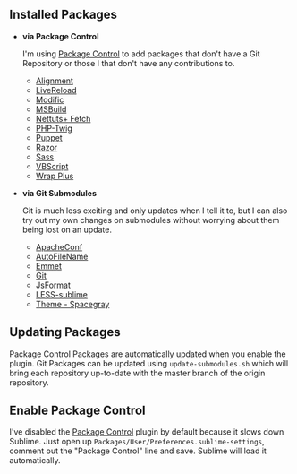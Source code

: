 ## Installed Packages

-	**via Package Control**

	I'm using [Package Control][] to add packages that don't have a Git 
	Repository or those I that don't have any contributions to.

	-	[Alignment][]
	-	[LiveReload][]
	-	[Modific][]
	-	[MSBuild][]
	-	[Nettuts+ Fetch][]
	-	[PHP-Twig][]
	-	[Puppet][]
	-	[Razor][]
	-	[Sass][]
	-	[VBScript][]
	-	[Wrap Plus][]

-	**via Git Submodules**

	Git is much less exciting and only updates when I tell it to, but I can 
	also try out my own changes on submodules without worrying about them 
	being lost on an update.

	-	[ApacheConf](https://github.com/colinta/ApacheConf.tmLanguage)
	-	[AutoFileName](https://github.com/BoundInCode/AutoFileName)
	-	[Emmet](https://github.com/sergeche/emmet-sublime)
	-	[Git](https://github.com/kemayo/sublime-text-2-git)
	-	[JsFormat](https://github.com/jdc0589/JsFormat)
	-	[LESS-sublime](https://github.com/danro/LESS-sublime)
	-	[Theme - Spacegray](https://github.com/kkga/spacegray)

## Updating Packages

Package Control Packages are automatically updated when you enable the plugin. 
Git Packages can be updated using `update-submodules.sh` which will bring each 
repository up-to-date with the master branch of the origin repository.

## Enable Package Control

I've disabled the [Package Control] plugin by default because it slows down 
Sublime. Just open up `Packages/User/Preferences.sublime-settings`, comment 
out the "Package Control" line and save. Sublime will load it automatically.

  [Alignment]: https://wbond.net/sublime_packages/alignment
  [LiveReload]: https://sublime.wbond.net/packages/LiveReload
  [Modific]: https://sublime.wbond.net/packages/Modific
  [MSBuild]: https://sublime.wbond.net/packages/MSBuild
  [Nettuts+ Fetch]: http://net.tutsplus.com/articles/news/introducing-nettuts-fetch/
  [Package Control]: https://wbond.net/sublime_packages/package_control
  [PHP-Twig]: https://sublime.wbond.net/packages/PHP-Twig
  [Puppet]: https://sublime.wbond.net/packages/Puppet
  [Razor]: https://sublime.wbond.net/packages/Razor
  [Sass]: https://sublime.wbond.net/packages/Sass
  [VBScript]: https://sublime.wbond.net/packages/VBScript
  [Wrap Plus]: https://sublime.wbond.net/packages/Wrap%20Plus
